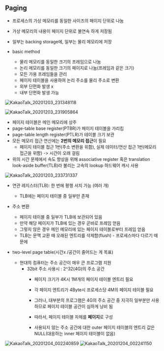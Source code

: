 ## Paging

* 프로세스의 가상 메모리를 동일한 사이즈의 페이지 단위로 나눔
* 가상 메모리의 내용이 페이지 단위로 불연속 하게 저장됨
* 일부는 backing storage에, 일부는 물리 메모리에 저장

* basic method
  - 물리 메모리를 동일한 크기의 프레임으로 나눔
  - 논리 메모리를 동일한 크기의 페이지로 나눔(프레임과 같은 크기)
  - 모든 가용 프레임들을 관리
  - 페이지 테이블을 사용하여 논리 주소를 물리 주소로 변환
  - 외부 단편화 발생 x
  - 내부 단편화 발생 가능

![KakaoTalk_20201203_231348118](https://user-images.githubusercontent.com/23302973/101032556-435a1400-35bd-11eb-9d11-b3614cd9a033.jpg)

![KakaoTalk_20201203_231905864](https://user-images.githubusercontent.com/23302973/101035106-017d9d80-35be-11eb-985f-ddadde07aa5b.jpg)

* 페이지 테이블은 메인 메모리에 상주
* page-table base register(PTBR)가 페이지 테이블을 가리킴
* page-table length register(PTLR)가 테이블 크기 보관
* 모든 메모리 접근 연산에는 **2번의 메모리 접근**이 필요
  - 페이지 테이블 접근 1번(주소 변환을 위함), 실제 데이터/연산 접근 1번(메모리 접근을 위함) -> 시간이 오래 걸림
* 위의 시간 문제에서 속도 향상을 위해 associative register 혹은 translation look-aside buffer(TLB)라 불리는 고속의 lookup 하드웨어 캐시 사용

![KakaoTalk_20201203_233731337](https://user-images.githubusercontent.com/23302973/101042450-908bb500-35c0-11eb-9a1d-09f45b0490c1.jpg)

* 연관 레지스터(TLB): 한 번에 평행 서치 가능 (여러 개)
  - TLB에는 페이지 테이블 중 일부만 존재
* 주소 변환
  - 페이지 테이블 중 일부가 TLB에 보관되어 있음
  - 만약 해당 페이지가 TLB에 있는 경우 곧바로 프레임 얻음
  - 그렇지 않은 경우 메인 메모리에 있는 페이지 테이블로부터 프레임 얻음
  - TLB는 문맥 교환 때 오래된 엔트리를 삭제함(flush) - 프로세스마다 다르기 때문에
  
* two-level page table(시간x /공간이 줄어드는 게 목표)
  - 현대의 컴퓨터는 주소 공간이 매우 큰 프로그램 지원
    * 32bit 주소 사용시 : 2^32(4G)의 주소 공간
      - 페이지 크기가 4K시 1M개의 페이지 테이블 엔트리 필요
      - 각 페이지 엔트리가 4Byte시 프로세스당 4M의 페이지 테이블 필요
      - 그러나, 대부분의 프로그램은 4G의 주소 공간 중 지극히 일부분만 사용하므로 페이지 테이블 공간이 심하게 낭비 됨
      
      - 따라서, 페이지 테이블 자체를 **페이지**로 구성
      - 사용되지 않는 주소 공간에 대한 outer 페이지 테이블의 엔트리 값은 NULL(대응하는 inner 페이지 테이블이 없음)

![KakaoTalk_20201204_002240859](https://user-images.githubusercontent.com/23302973/101049978-5d005900-35c7-11eb-802b-68ec4d62dd19.jpg)
![KakaoTalk_20201204_002241150](https://user-images.githubusercontent.com/23302973/101049981-5e318600-35c7-11eb-8229-a2a3a1797b4a.jpg)

